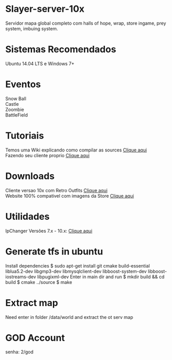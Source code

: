 # Slayer-server-10x
Servidor mapa global completo com halls of hope, wrap, store ingame, prey system, imbuing system.

# Sistemas Recomendados
Ubuntu 14.04 LTS e Windows 7+

# Eventos
Snow Ball<br>
Castle<br>
Zoombie<br>
BattleField

# Tutoriais
Temos uma Wiki explicando como compilar as sources <a href="https://github.com/otland/forgottenserver/wiki">Clique aqui</a><br>
Fazendo seu cliente proprio <a href="https://www.google.com.br/search?q=fazendo+seu+proprio+cliente+8.6+10xx&spell=1&sa=X&ved=0ahUKEwib8-Hp1r7VAhXG8CYKHRU4BVwQvwUIJCgA&biw=1366&bih=662">Clique aqui</a>

# Downloads
Cliente versao 10x com Retro Outfits <a href="https://mega.nz/#!TkJRTIhS!-pp6FSLWuey8S2KWdYYKDbQrSParGZ8yW5LeaWichNc">Clique aqui</a><br>
Website 100% compativel com imagens da Store <a href="https://github.com/Qwizer/gesior-accmaker">Clique aqui</a>

# Utilidades
IpChanger Versões 7.x - 10.x: <a href="https://static.otland.net/ipchanger.exe">Clique aqui</a>

# Generate tfs in ubuntu
Install dependencies
$ sudo apt-get install git cmake build-essential liblua5.2-dev libgmp3-dev libmysqlclient-dev libboost-system-dev libboost-iostreams-dev libpugixml-dev
Enter in main dir and run
$ mkdir build && cd build
$ cmake ../source
$ make

# Extract map
Need enter in folder /data/world and extract the ot serv map

# GOD Account
senha: 2/god
